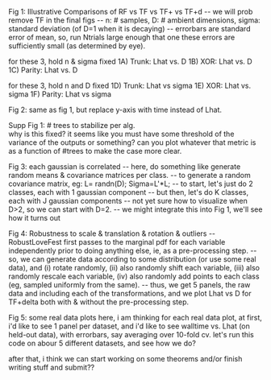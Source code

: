 Fig 1: Illustrative Comparisons of RF vs TF vs TF+ vs TF+d
-- we will prob remove TF in the final figs
-- n: # samples, D: # ambient dimensions, sigma: standard deviation (of D=1 when it is decaying)
-- errorbars are standard error of mean, so, run Ntrials large enough that one these errors are sufficiently small (as determined by eye).

for these 3, hold n & sigma fixed
1A) Trunk: Lhat vs. D
1B) XOR: Lhat vs. D
1C) Parity: Lhat vs. D

for these 3, hold n and D fixed
1D) Trunk: Lhat vs sigma
1E) XOR: Lhat vs. sigma
1F) Parity: Lhat vs sigma

Fig 2: same as fig 1, but replace y-axis with time instead of Lhat.

Supp Fig 1: # trees to stabilize per alg.  
why is this fixed? it seems like you must have some threshold of the variance of the outputs or something?  can you plot whatever that metric is as a function of #trees to make the case more clear.

Fig 3: each gaussian is correlated
-- here, do something like generate random means & covariance matrices per class.
-- to generate a random covariance matrix, eg: 
L= randn(D); Sigma=L'*L;
-- to start, let's just do 2 classes, each with 1 gaussian component
-- but then, let's do K classes, each with J gaussian components
-- not yet sure how to visualize when D>2, so we can start with D=2.
-- we might integrate this into Fig 1, we'll see how it turns out

Fig 4:  Robustness to scale & translation & rotation & outliers
﻿-- RobustLoveFest first passes to the marginal pdf for each variable independently prior to doing anything else, ie, as a pre-processing step.
﻿-- so, we can generate data according to some distribution (or use some real data), and (i) rotate randomly, (ii) also randomly shift each variable, (iii) also randomly rescale each variable, (iv) also randomly add points to each class (eg, sampled uniformly from the same).
-- thus, we get 5 panels, the raw data and including each of the transformations, and we plot Lhat vs D for  TF+delta both with & without the pre-processing step.



Fig 5: some real data plots
here, i am thinking for each real data plot, at first, i'd like to see 1 panel per dataset, and i'd like to see walltime vs. Lhat (on held-out data), with errorbars, say averaging over 10-fold cv.  let's run this code on abour 5 different datasets, and see how we do?


after that, i think we can start working on some theorems and/or finish writing stuff and submit??